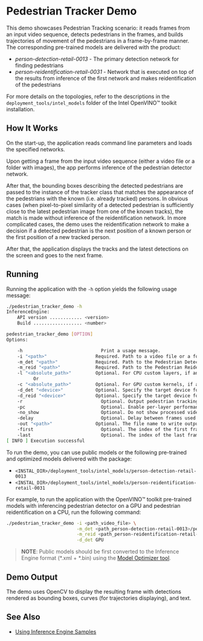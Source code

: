 # Pedestrian Tracker Demo

This demo showcases Pedestrian Tracking scenario: it reads frames from an input video sequence, detects pedestrians in the frames, and builds trajectories of movement of the pedestrians in
a frame-by-frame manner.
The corresponding pre-trained models are delivered with the product:
* _person-detection-retail-0013_ - The primary detection network for finding pedestrians
* _person-reidentification-retail-0031_ - Network that is executed on top of the results from inference of the first network and makes reidentification of the pedestrians

For more details on the topologies, refer to the descriptions in the `deployment_tools/intel_models` folder of the Intel OpenVINO&trade; toolkit installation.

## How It Works

On the start-up, the application reads command line parameters and loads the specified networks.

Upon getting a frame from the input video sequence (either a video file or a folder with images), the app performs inference of the pedestrian detector network.

After that, the bounding boxes describing the detected pedestrians are passed to the instance of the tracker class that matches the appearance of the pedestrians with the known
(i.e. already tracked) persons.
In obvious cases (when pixel-to-pixel similarity of a detected pedestrian is sufficiently close to the latest pedestrian image from one of the known tracks),
the match is made without inference of the reidentification network. In more complicated cases, the demo uses the reidentification network to make a decision
if a detected pedestrian is the next position of a known person or the first position of a new tracked person.

After that, the application displays the tracks and the latest detections on the screen and goes to the next frame.


## Running

Running the application with the <code>-h</code> option yields the following usage message:
```sh
./pedestrian_tracker_demo -h
InferenceEngine:
    API version ............ <version>
    Build .................. <number>

pedestrian_tracker_demo [OPTION]
Options:

    -h                             Print a usage message.
    -i "<path>"                  Required. Path to a video file or a folder with images (all images should have names 0000000001.jpg, 0000000002.jpg, etc).
    -m_det "<path>"              Required. Path to the Pedestrian Detection Retail model (.xml) file.
    -m_reid "<path>"             Required. Path to the Pedestrian Reidentification Retail model (.xml) file.
    -l "<absolute_path>"         Optional. For CPU custom layers, if any. Absolute path to a shared library with the kernels implementation.
          Or
    -c "<absolute_path>"         Optional. For GPU custom kernels, if any. Absolute path to the .xml file with the kernels description.
    -d_det "<device>"            Optional. Specify the target device for pedestrian detection (CPU, GPU, FPGA, MYRIAD, or HETERO).
    -d_reid "<device>"           Optional. Specify the target device for pedestrian reidentification (CPU, GPU, FPGA, MYRIAD, or HETERO).
    -r                             Optional. Output pedestrian tracking results in a raw format (compatible with MOTChallenge format).
    -pc                            Optional. Enable per-layer performance statistics.
    -no_show                       Optional. Do not show processed video.
    -delay                         Optional. Delay between frames used for visualization. If negative, the visualization is turned off (like with the option 'no_show'). If zero, the visualization is made frame-by-frame.
    -out "<path>"                Optional. The file name to write output log file with results of pedestrian tracking. The format of the log file is compatible with MOTChallenge format.
    -first                         Optional. The index of the first frame of video sequence to process. This has effect only if it is positive and the source video sequence is an image folder.
    -last                          Optional. The index of the last frame of video sequence to process. This has effect only if it is positive and the source video sequence is an image folder.
[ INFO ] Execution successful
```

To run the demo, you can use public models or the following pre-trained and optimized models delivered with the package:

* `<INSTAL_DIR>/deployment_tools/intel_models/person-detection-retail-0013`
* `<INSTAL_DIR>/deployment_tools/intel_models/person-reidentification-retail-0031`

For example, to run the application with the OpenVINO&trade; toolkit pre-trained models with inferencing pedestrian detector on a GPU and pedestrian reidentification on a CPU,
run the following command:

```sh
./pedestrian_tracker_demo -i <path_video_file> \
                          -m_det <path_person-detection-retail-0013>/person-detection-retail-0013.xml \
                          -m_reid <path_person-reidentification-retail-0031>/person-reidentification-retail-0031.xml \
                          -d_det GPU
```

> **NOTE**: Public models should be first converted to the Inference Engine format (\*.xml + \*.bin) using the [Model Optimizer tool](https://software.intel.com/en-us/articles/OpenVINO-ModelOptimizer).

## Demo Output

The demo uses OpenCV to display the resulting frame with detections rendered as bounding boxes, curves (for trajectories displaying), and text.


## See Also
* [Using Inference Engine Samples](./docs/IE_DG/Samples_Overview.md)

